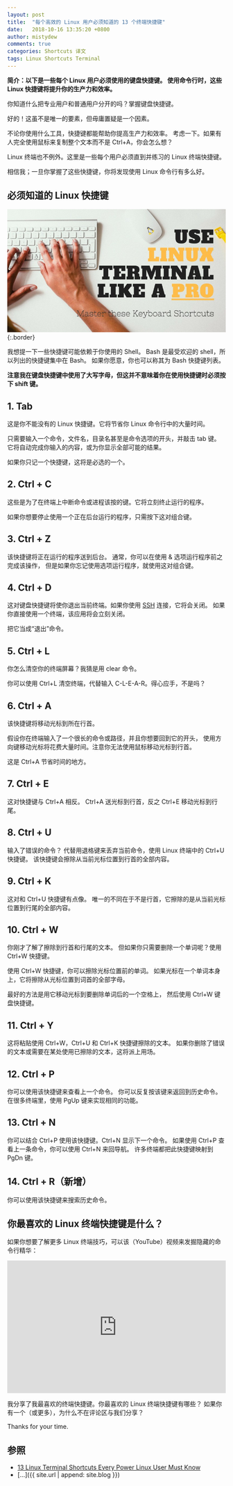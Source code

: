 ```yaml
---
layout: post
title:  "每个高效的 Linux 用户必须知道的 13 个终端快捷键"
date:   2018-10-16 13:35:20 +0800
author: mistydew
comments: true
categories: Shortcuts 译文
tags: Linux Shortcuts Terminal
---
```

**简介：以下是一些每个 Linux 用户必须使用的键盘快捷键。
使用命令行时，这些 Linux 快捷键将提升你的生产力和效率。**

你知道什么把专业用户和普通用户分开的吗？掌握键盘快捷键。

好的！这虽不是唯一的要素，但毋庸置疑是一个因素。

不论你使用什么工具，快捷键都能帮助你提高生产力和效率。
考虑一下。如果有人完全使用鼠标来复制整个文本而不是 Ctrl+A，你会怎么想？

Linux 终端也不例外。这里是一些每个用户必须直到并练习的 Linux 终端快捷键。

相信我；一旦你掌握了这些快捷键，你将发现使用 Linux 命令行有多么好。

## 必须知道的 Linux 快捷键

![linux-terminal-shortcuts](/images/linux-terminal-shortcuts.jpeg){:.border}

我想提一下一些快捷键可能依赖于你使用的 Shell。
Bash 是最受欢迎的 shell，所以列出的快捷键集中在 Bash。
如果你愿意，你也可以称其为 Bash 快捷键列表。

**注意我在键盘快捷键中使用了大写字母，但这并不意味着你在使用快捷键时必须按下 shift 键。**

## 1. Tab

这是你不能没有的 Linux 快捷键。它将节省你 Linux 命令行中的大量时间。

只需要输入一个命令，文件名，目录名甚至是命令选项的开头，并敲击 tab 键。
它将自动完成你输入的内容，或为你显示全部可能的结果。

如果你只记一个快捷键，这将是必选的一个。

## 2. Ctrl + C

这些是为了在终端上中断命令或进程该按的键。它将立刻终止运行的程序。

如果你想要停止使用一个正在后台运行的程序，只需按下这对组合键。

## 3. Ctrl + Z

该快捷键将正在运行的程序送到后台。
通常，你可以在使用 & 选项运行程序前之完成该操作，
但是如果你忘记使用选项运行程序，就使用这对组合键。

## 4. Ctrl + D

这对键盘快捷键将使你退出当前终端。如果你使用 [SSH](https://www.ssh.com/ssh/protocol) 连接，它将会关闭。
如果你直接使用一个终端，该应用将会立刻关闭。

把它当成“退出”命令。

## 5. Ctrl + L

你怎么清空你的终端屏幕？我猜是用 clear 命令。

你可以使用 Ctrl+L 清空终端，代替输入 C-L-E-A-R。得心应手，不是吗？

## 6. Ctrl + A

该快捷键将移动光标到所在行首。

假设你在终端输入了一个很长的命令或路径，并且你想要回到它的开头，
使用方向键移动光标将花费大量时间。注意你无法使用鼠标移动光标到行首。

这是 Ctrl+A 节省时间的地方。

## 7. Ctrl + E

这对快捷键与 Ctrl+A 相反。
Ctrl+A 送光标到行首，反之 Ctrl+E 移动光标到行尾。

## 8. Ctrl + U

输入了错误的命令？
代替用退格键来丢弃当前命令，使用 Linux 终端中的 Ctrl+U 快捷键。
该快捷键会擦除从当前光标位置到行首的全部内容。

## 9. Ctrl + K

这对和 Ctrl+U 快捷键有点像。
唯一的不同在于不是行首，它擦除的是从当前光标位置到行尾的全部内容。

## 10. Ctrl + W

你刚才了解了擦除到行首和行尾的文本。
但如果你只需要删除一个单词呢？使用 Ctrl+W 快捷键。

使用 Ctrl+W 快捷键，你可以擦除光标位置前的单词。
如果光标在一个单词本身上，它将擦除从光标位置到词首的全部字母。

最好的方法是用它移动光标到要删除单词后的一个空格上，
然后使用 Ctrl+W 键盘快捷键。

## 11. Ctrl + Y

这将粘贴使用 Ctrl+W，Ctrl+U 和 Ctrl+K 快捷键擦除的文本。
如果你删除了错误的文本或需要在某处使用已擦除的文本，这将派上用场。

## 12. Ctrl + P

你可以使用该快捷键来查看上一个命令。
你可以反复按该键来返回到历史命令。
在很多终端里，使用 PgUp 键来实现相同的功能。

## 13. Ctrl + N

你可以结合 Ctrl+P 使用该快捷键。Ctrl+N 显示下一个命令。
如果使用 Ctrl+P 查看上一条命令，你可以使用 Ctrl+N 来回导航。
许多终端都把此快捷键映射到 PgDn 键。

## 14. Ctrl + R（新增）

你可以使用该快捷键来搜索历史命令。

## 你最喜欢的 Linux 终端快捷键是什么？

如果你想要了解更多 Linux 终端技巧，可以该（YouTube）视频来发掘隐藏的命令行精华：

<div style="position:relative;height:0;padding-bottom:60.54%"><iframe src="https://www.youtube.com/embed/61_gRSCS6AI?ecver=2" style="position:absolute;width:100%;height:100%;left:0" width="595" height="360" frameborder="0" allow="autoplay; encrypted-media" allowfullscreen></iframe></div>

我分享了我最喜欢的终端快捷键。你最喜欢的 Linux 终端快捷键有哪些？
如果你有一个（或更多），为什么不在评论区与我们分享？

Thanks for your time.

## 参照
* [13 Linux Terminal Shortcuts Every Power Linux User Must Know](https://linuxhandbook.com/linux-shortcuts)
* [...]({{ site.url | append: site.blog }})
